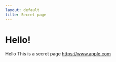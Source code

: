 ```yaml
---
layout: default
title: Secret page
---
```


# Hello!
Hello This is a secret page <https://www.apple.com>
